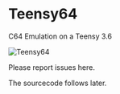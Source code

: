 # Teensy64
C64 Emulation on a Teensy 3.6

![Teensy64](https://github.com/FrankBoesing/Teensy64/blob/master/extras/logo201707.png?raw=true)

Please report issues here.

The sourcecode follows later.
